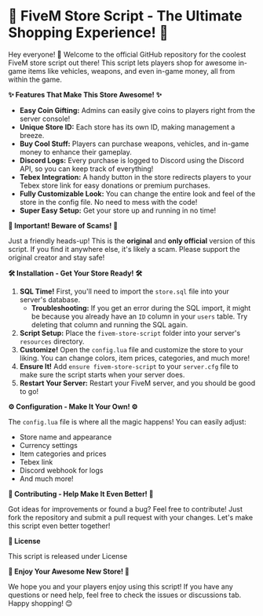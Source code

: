 # 🛒 FiveM Store Script - The Ultimate Shopping Experience! 🚀

Hey everyone! 👋 Welcome to the official GitHub repository for the coolest FiveM store script out there! This script lets players shop for awesome in-game items like vehicles, weapons, and even in-game money, all from within the game.

**✨ Features That Make This Store Awesome! ✨**

* **Easy Coin Gifting:** Admins can easily give coins to players right from the server console!
* **Unique Store ID:** Each store has its own ID, making management a breeze.
* **Buy Cool Stuff:** Players can purchase weapons, vehicles, and in-game money to enhance their gameplay.
* **Discord Logs:** Every purchase is logged to Discord using the Discord API, so you can keep track of everything!
* **Tebex Integration:** A handy button in the store redirects players to your Tebex store link for easy donations or premium purchases.
* **Fully Customizable Look:** You can change the entire look and feel of the store in the config file. No need to mess with the code!
* **Super Easy Setup:** Get your store up and running in no time!

**🛑 Important! Beware of Scams! 🛑**

Just a friendly heads-up! This is the **original** and **only official** version of this script. If you find it anywhere else, it's likely a scam. Please support the original creator and stay safe!

**🛠️ Installation - Get Your Store Ready! 🛠️**

1.  **SQL Time!** First, you'll need to import the `store.sql` file into your server's database.
    * **Troubleshooting:** If you get an error during the SQL import, it might be because you already have an `ID` column in your `users` table. Try deleting that column and running the SQL again.
2.  **Script Setup:** Place the `fivem-store-script` folder into your server's `resources` directory.
3.  **Customize!** Open the `config.lua` file and customize the store to your liking. You can change colors, item prices, categories, and much more!
4.  **Ensure It!** Add `ensure fivem-store-script` to your `server.cfg` file to make sure the script starts when your server does.
5.  **Restart Your Server:** Restart your FiveM server, and you should be good to go!

**⚙️ Configuration - Make It Your Own! ⚙️**

The `config.lua` file is where all the magic happens! You can easily adjust:

* Store name and appearance
* Currency settings
* Item categories and prices
* Tebex link
* Discord webhook for logs
* And much more!

**🤝 Contributing - Help Make It Even Better! 🤝**

Got ideas for improvements or found a bug? Feel free to contribute! Just fork the repository and submit a pull request with your changes. Let's make this script even better together!

**📜 License**

This script is released under License

**🎉 Enjoy Your Awesome New Store! 🎉**

We hope you and your players enjoy using this script! If you have any questions or need help, feel free to check the issues or discussions tab. Happy shopping! 😊
